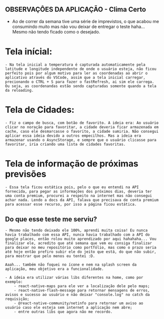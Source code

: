 ## OBSERVAÇÔES DA APLICAÇÃO - Clima Certo

- Ao de correr da semana tive uma série de imprevistos, o que acabou me consumindo muito mas não vou deixar de entregar o teste haha... Mesmo não tendo ficado como o desejado.

# Tela inícial:
    - Na tela inicial a temperatura é capturada automaticamente pela latitude e longitude independente de onde o usuário esteja, não ficou perfeito pois por algum motivo para ler as coordenadas ao abrir o aplicativo através do VSCode, assim que a tela inicial carregar, precionando o CTRL + S para fazer o fastRefresh, ai sim ele carrega.
    Ou seja, as coordenandas estão sendo capturadas somente quando a tela da reloading.

# Tela de Cidades:
    - Fiz o campo de busca, com botão de favorito. A ideia era: Ao usuário clicar no noração para favoritar, a cidade deveria ficar armazenada em cache, caso ele desmarcasse o favorito, a cidade sumiria. Não consegui aplicar essa ideia devido a outros empecilhos. Mas a ideia era armazenar usando o AsyncStorage, e sempre que o usuário clicasse para favoritar, iria criando uma lista de cidades favoritas.

# Tela de informação de próximas previsões
    - Essa tela ficou estática pois, pelo o que eu entendi na API fornecida, para pegar as informações dos próximos dias, deveria ter uma conta premium, procurei a respeito na internet mas não consegui achar nada. Lendo a docs da API, falava que precisava de conta premium para acessar esse recurso, por isso a página ficou estática.


## Do que esse teste me serviu?
    - Mesmo não tendo deixado ele 100%, aprendi muita coisa! Eu nunca havia trabalhado com essa API, nunca havia trabalhado com a API do google places, então rolou muito aprendizado por aqui hahahaha... Vou finalizar ele, acredito que até semana que vem eu consiga finalizar para deixar no meu repositório como portfólio, mas como o prazo seria até hoje então prefiro subir ele do jeito que está, do que não subir, para mostrar que pelo menos eu tentei :D.

    Aaah... também não foquei no ícone e nem na splash screen da aplicação, meu objetivo era a funcionalidade.

    - A ideia era utilizar várias libs diferentes na home, como por exemplo:
        - react-native-maps para ele ver a localização dele pelo maps;
        - react-native-flash-message para retornar mensagens de erros, avisos e sucesso ao usuário e não deixar "console.log" no catch da requisição;
        - @react-native-community/netinfo para retornar um aviso ao usuário caso ele esteja sem internet a aplicação nem abre;
        - entre outras libs que agora não me recordo.